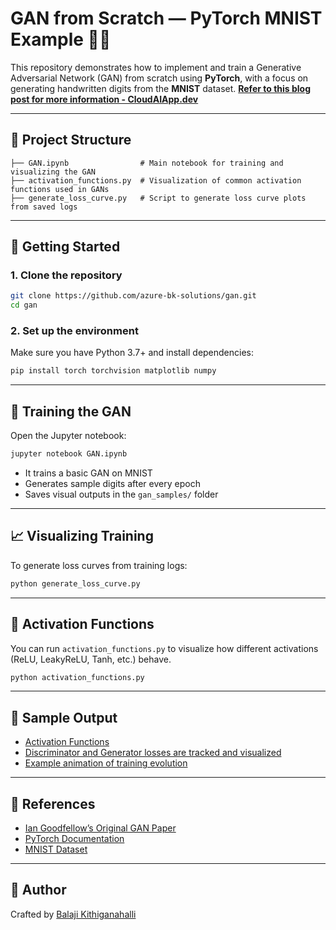 # GAN from Scratch — PyTorch MNIST Example 🧠✨

This repository demonstrates how to implement and train a Generative Adversarial Network (GAN) from scratch using **PyTorch**, with a focus on generating handwritten digits from the **MNIST** dataset. **[Refer to this blog post for more information - CloudAIApp.dev](https://cloudaiapp.dev/understanding-gans-how-machines-learn-to-create/)**

---

## 📂 Project Structure

```
├── GAN.ipynb                # Main notebook for training and visualizing the GAN
├── activation_functions.py  # Visualization of common activation functions used in GANs
├── generate_loss_curve.py   # Script to generate loss curve plots from saved logs
```

---

## 🚀 Getting Started

### 1. Clone the repository
```bash
git clone https://github.com/azure-bk-solutions/gan.git
cd gan
```

### 2. Set up the environment
Make sure you have Python 3.7+ and install dependencies:
```bash
pip install torch torchvision matplotlib numpy
```

---

## 🧪 Training the GAN

Open the Jupyter notebook:
```bash
jupyter notebook GAN.ipynb
```

- It trains a basic GAN on MNIST
- Generates sample digits after every epoch
- Saves visual outputs in the `gan_samples/` folder

---

## 📈 Visualizing Training

To generate loss curves from training logs:
```bash
python generate_loss_curve.py
```

---

## 🧠 Activation Functions

You can run `activation_functions.py` to visualize how different activations (ReLU, LeakyReLU, Tanh, etc.) behave.

```bash
python activation_functions.py
```

---

## 📸 Sample Output

- [Activation Functions](images/activation_functions.png)
- [Discriminator and Generator losses are tracked and visualized](images/gan_loss_curve.png)
- [Example animation of training evolution](images/gan_training.gif)

---

## 📎 References

- [Ian Goodfellow’s Original GAN Paper](https://arxiv.org/abs/1406.2661)
- [PyTorch Documentation](https://pytorch.org/docs/stable/index.html)
- [MNIST Dataset](http://yann.lecun.com/exdb/mnist/)

---

## 🧠 Author

Crafted by [Balaji Kithiganahalli](https://github.com/azure-bk-solutions)

